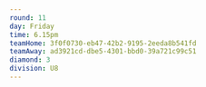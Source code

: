 ```yaml
---
round: 11
day: Friday
time: 6.15pm
teamHome: 3f0f0730-eb47-42b2-9195-2eeda8b541fd
teamAway: ad3921cd-dbe5-4301-bbd0-39a721c99c51
diamond: 3
division: U8
---
```

